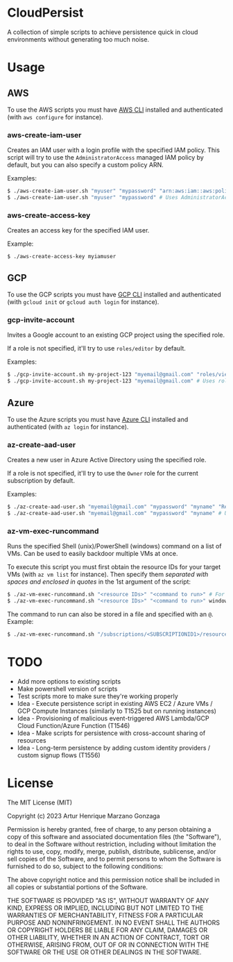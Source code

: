 # CloudPersist

A collection of simple scripts to achieve persistence quick in cloud environments without generating too much noise.

# Usage

## AWS

To use the AWS scripts you must have [AWS CLI](https://docs.aws.amazon.com/cli/latest/userguide/getting-started-install.html) installed and authenticated (with `aws configure` for instance).

### aws-create-iam-user

Creates an IAM user with a login profile with the specified IAM policy.
This script will try to use the `AdministratorAccess` managed IAM policy by default, but you can also specify a custom policy ARN.

Examples:
```bash
$ ./aws-create-iam-user.sh "myuser" "mypassword" "arn:aws:iam::aws:policy/AmazonS3FullAccess"
$ ./aws-create-iam-user.sh "myuser" "mypassword" # Uses AdministratorAccess
```

### aws-create-access-key

Creates an access key for the specified IAM user.

Example:
```
$ ./aws-create-access-key myiamuser
```

## GCP

To use the GCP scripts you must have [GCP CLI](https://cloud.google.com/sdk/docs/install?hl=pt-br) installed and authenticated (with `gcloud init` or `gcloud auth login` for instance).

### gcp-invite-account

Invites a Google account to an existing GCP project using the specified role.

If a role is not specified, it'll try to use `roles/editor` by default.

Examples:
```bash
$ ./gcp-invite-account.sh my-project-123 "myemail@gmail.com" "roles/viewer"
$ ./gcp-invite-account.sh my-project-123 "myemail@gmail.com" # Uses roles/editor
```

## Azure

To use the Azure scripts you must have [Azure CLI](https://learn.microsoft.com/pt-br/cli/azure/install-azure-cli) installed and authenticated (with `az login` for instance).

### az-create-aad-user

Creates a new user in Azure Active Directory using the specified role.

If a role is not specified, it'll try to use the `Owner` role for the current subscription by default.

Examples:
```bash
$ ./az-create-aad-user.sh "myemail@gmail.com" "mypassword" "myname" "Reader"
$ ./az-create-aad-user.sh "myemail@gmail.com" "mypassword" "myname" # Uses the "Owner" role by default
```

### az-vm-exec-runcommand

Runs the specified Shell (unix)/PowerShell (windows) command on a list of VMs. Can be used to easily backdoor multiple VMs at once.

To execute this script you must first obtain the resource IDs for your target VMs (with `az vm list` for instance). Then specify them *separated with spaces and enclosed in quotes* in the 1st argument of the script:

```bash
$ ./az-vm-exec-runcommand.sh "<resource IDs>" "<command to run>" # For Shellscript
$ ./az-vm-exec-runcommand.sh "<resource IDs>" "<command to run>" windows # For PowerShell
```

The command to run can also be stored in a file and specified with an `@`. Example:

```bash
$ ./az-vm-exec-runcommand.sh "/subscriptions/<SUBSCRIPTIONID1>/resourceGroups/<RESOURCEGROUP1>/providers/Microsoft.Compute/virtualMachines/<VMNAME1> /subscriptions/<SUBSCRIPTIONID2>/resourceGroups/<RESOURCEGROUP2>/providers/Microsoft.Compute/virtualMachines/<VMNAME2>" @persistencescript.sh
```

# TODO
* Add more options to existing scripts
* Make powershell version of scripts
* Test scripts more to make sure they're working properly
* Idea - Execute persistence script in existing AWS EC2 / Azure VMs / GCP Compute Instances (similarly to T1525 but on running instances)
* Idea - Provisioning of malicious event-triggered AWS Lambda/GCP Cloud Function/Azure Function (T1546)
* Idea - Make scripts for persistence with cross-account sharing of resources
* Idea - Long-term persistence by adding custom identity providers / custom signup flows (T1556)

# License
The MIT License (MIT)

Copyright (c) 2023 Artur Henrique Marzano Gonzaga

Permission is hereby granted, free of charge, to any person
obtaining a copy of this software and associated documentation
files (the "Software"), to deal in the Software without
restriction, including without limitation the rights to use,
copy, modify, merge, publish, distribute, sublicense, and/or sell
copies of the Software, and to permit persons to whom the
Software is furnished to do so, subject to the following
conditions:

The above copyright notice and this permission notice shall be
included in all copies or substantial portions of the Software.

THE SOFTWARE IS PROVIDED "AS IS", WITHOUT WARRANTY OF ANY KIND,
EXPRESS OR IMPLIED, INCLUDING BUT NOT LIMITED TO THE WARRANTIES
OF MERCHANTABILITY, FITNESS FOR A PARTICULAR PURPOSE AND
NONINFRINGEMENT. IN NO EVENT SHALL THE AUTHORS OR COPYRIGHT
HOLDERS BE LIABLE FOR ANY CLAIM, DAMAGES OR OTHER LIABILITY,
WHETHER IN AN ACTION OF CONTRACT, TORT OR OTHERWISE, ARISING
FROM, OUT OF OR IN CONNECTION WITH THE SOFTWARE OR THE USE OR
OTHER DEALINGS IN THE SOFTWARE.

